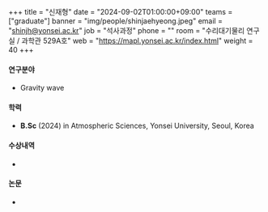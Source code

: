 +++
title  = "신재형" 
date   = "2024-09-02T01:00:00+09:00"
teams  = ["graduate"]
banner = "img/people/shinjaehyeong.jpeg"
email  = "shinjh@yonsei.ac.kr"
job    = "석사과정"
phone  = ""
room   = "수리대기물리 연구실 / 과학관 529A호"
web    = "https://mapl.yonsei.ac.kr/index.html"
weight = 40
+++

#### 연구분야
 +  Gravity wave

#### 학력
 + **B.Sc** (2024) in Atmospheric Sciences, Yonsei University, Seoul, Korea

#### 수상내역
 +

#### 논문
 +
